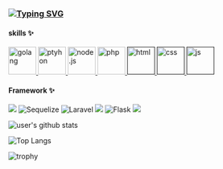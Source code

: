 ### [![Typing SVG](https://readme-typing-svg.herokuapp.com?color=BC39F7&lines=Hi~I+am+Hank)](https://git.io/typing-svg)

#### skills ✨
<a href="https://go.dev/" target="_blank">
      <img src="https://openupthecloud.com/wp-content/uploads/2020/01/Golang.png" alt="golang" width="55" height="55"/> 
</a>
<a href="https://www.python.org/" target="_blank">
      <img src="https://cdn-icons-png.flaticon.com/512/5968/5968350.png" alt="ptyhon" width="55" height="55"/> 
</a>
<a href="https://nodejs.org/zh-tw/" target="_blank">
      <img src="https://cdn.iconscout.com/icon/free/png-256/node-js-1174925.png" alt="node.js" width="55" height="55"/> 
</a>
<a href="https://www.php.net/" target="_blank">
      <img src="https://cdn-icons-png.flaticon.com/512/919/919830.png" alt="php" width="55" height="55"/> 
</a>

<a href="" target="_blank">
      <img src="https://cdn-icons-png.flaticon.com/512/732/732212.png" alt="html" width="55" height="55"/> 
</a>
<a href="" target="_blank">
      <img src="https://cdn-icons-png.flaticon.com/512/732/732190.png" alt="css" width="55" height="55"/> 
</a>
<a href="" target="_blank">
      <img src="https://encrypted-tbn0.gstatic.com/images?q=tbn:ANd9GcR5f3xgzW_K_3hXojCy4SjGW_fqtOJAwudZGA&usqp=CAU" alt="js" width="55" height="55"/> 
</a>



#### Framework  ✨
![](https://camo.githubusercontent.com/6f61ce982d7a61713d63c947148300012945bd4a4cafb8b9313e2426c5a1f273/68747470733a2f2f696d672e736869656c64732e696f2f62616467652f457870726573732e6a732d3430344435393f7374796c653d666f722d7468652d6261646765)
![Sequelize](https://img.shields.io/badge/Sequelize-52B0E7?style=for-the-badge&logo=Sequelize&logoColor=white)
![Laravel](https://img.shields.io/badge/laravel-%23FF2D20.svg?style=for-the-badge&logo=laravel&logoColor=white)
![](https://camo.githubusercontent.com/268ac512e333b69600eb9773a8f80b7a251f4d6149642a50a551d4798183d621/68747470733a2f2f696d672e736869656c64732e696f2f62616467652f52656163742d3230323332413f7374796c653d666f722d7468652d6261646765266c6f676f3d7265616374266c6f676f436f6c6f723d363144414642)
![Flask](https://img.shields.io/badge/flask-%23000.svg?style=for-the-badge&logo=flask&logoColor=white)
![](https://camo.githubusercontent.com/3d2c77bca250c7ac4f458c952bc859f25aa09ca52b9c9b67875892532cd0761a/68747470733a2f2f696d672e736869656c64732e696f2f62616467652f4d6174657269616c2d2d55492d3030383143423f7374796c653d666f722d7468652d6261646765266c6f676f3d4d5549266c6f676f436f6c6f723d7768697465)


![user's github stats](https://github-readme-stats.vercel.app/api?username=bohan1109&theme=vue-dark&show_icons=true)

![Top Langs](https://github-readme-stats.vercel.app/api/top-langs/?username=bohan1109)

![trophy](https://github-profile-trophy.vercel.app/?username=bohan1109)
<!--
**bohan1109/bohan1109** is a ✨ _special_ ✨ repository because its `README.md` (this file) appears on your GitHub profile.

Here are some ideas to get you started:

- 🔭 I’m currently working on ...
- 🌱 I’m currently learning ...
- 👯 I’m looking to collaborate on ...
- 🤔 I’m looking for help with ...
- 💬 Ask me about ...
- 📫 How to reach me: ...
- 😄 Pronouns: ...
- ⚡ Fun fact: ...
-->
